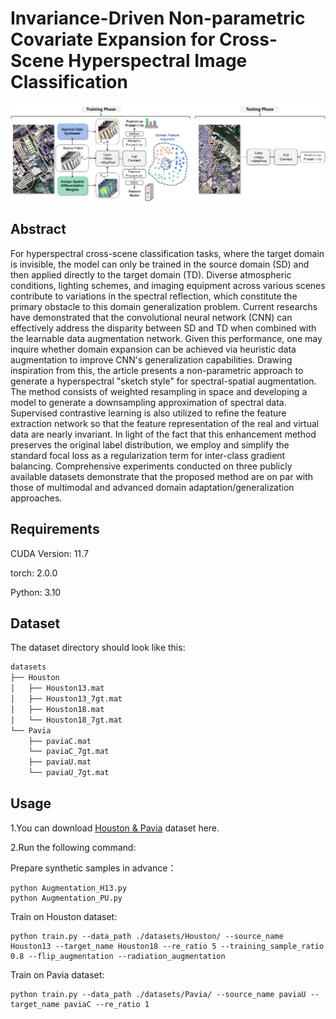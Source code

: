 # Invariance-Driven Non-parametric Covariate Expansion for Cross-Scene Hyperspectral Image Classification

<p align='center'>
  <img src='abstract_00.png' width="800px">
</p>

## Abstract

For hyperspectral cross-scene classification tasks, where the target domain is invisible, the model can only be trained in the source domain (SD) and then applied directly to the target domain (TD). Diverse atmospheric conditions, lighting schemes, and imaging equipment across various scenes contribute to variations in the spectral reflection, which constitute the primary obstacle to this domain generalization problem. Current researchs have demonstrated that the convolutional neural network (CNN) can effectively address the disparity between SD and TD when combined with the learnable data augmentation network. Given this performance, one may inquire whether domain expansion can be achieved via heuristic data augmentation to improve CNN's generalization capabilities. Drawing inspiration from this, the article presents a non-parametric approach to generate a hyperspectral "sketch style" for spectral-spatial augmentation. The method consists of weighted resampling in space and developing a model to generate a downsampling approximation of spectral data. Supervised contrastive learning is also utilized to refine the feature extraction network so that the feature representation of the real and virtual data are nearly invariant. In light of the fact that this enhancement method preserves the original label distribution, we employ and simplify the standard focal loss as a regularization term for inter-class gradient balancing. Comprehensive experiments conducted on three publicly available datasets demonstrate that the proposed method are on par with those of multimodal and advanced domain adaptation/generalization approaches.


## Requirements

CUDA Version: 11.7

torch: 2.0.0

Python: 3.10

## Dataset

The dataset directory should look like this:

```bash
datasets
├── Houston
│   ├── Houston13.mat
│   ├── Houston13_7gt.mat
│   ├── Houston18.mat
│   └── Houston18_7gt.mat
└── Pavia
    ├── paviaC.mat
    └── paviaC_7gt.mat
    ├── paviaU.mat
    └── paviaU_7gt.mat

```

## Usage

1.You can download [Houston &amp; Pavia](https://drive.google.com/drive/folders/1No-DNDT9P1HKsM9QKKJJzat8A1ZhVmmz?usp=sharing) dataset here.

2.Run the following command:


Prepare synthetic samples in advance：
```
python Augmentation_H13.py
python Augmentation_PU.py
```

Train on Houston dataset:
```
python train.py --data_path ./datasets/Houston/ --source_name Houston13 --target_name Houston18 --re_ratio 5 --training_sample_ratio 0.8 --flip_augmentation --radiation_augmentation
```
Train on Pavia dataset:
```
python train.py --data_path ./datasets/Pavia/ --source_name paviaU --target_name paviaC --re_ratio 1 
```

